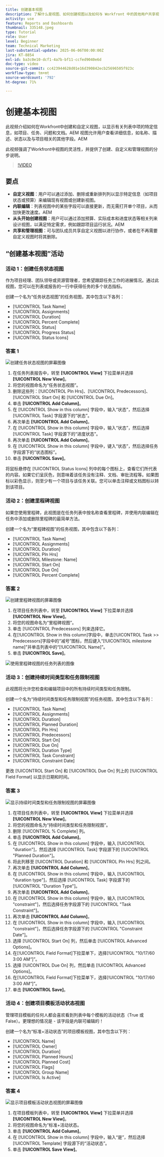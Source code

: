 ```yaml
---
title: 创建基本视图
description: 了解什么是视图、如何创建视图以及如何与 Workfront 中的其他用户共享视图。
activity: use
feature: Reports and Dashboards
thumbnail: 335148.jpeg
type: Tutorial
role: User
level: Beginner
team: Technical Marketing
last-substantial-update: 2025-06-06T00:00:00Z
jira: KT-8854
exl-id: ba3c0e10-dcf1-4a7b-bf11-ccfed9040e6d
doc-type: video
source-git-commit: cc423944628d01e16d390842ecb25696505f923c
workflow-type: tm+mt
source-wordcount: '792'
ht-degree: 71%

---
```


# 创建基本视图

此视频介绍如何在Workfront中创建和自定义视图，以显示有关列表中项的特定信息，如项目、任务、问题和文档。&#x200B;AEM 视图允许用户查看详细信息，如名称、描述、状态以及与项目相关的其他字段。&#x200B;AEM

此视频强调了Workfront中视图的灵活性，并提供了创建、自定义和管理视图的分步说明。

>[!VIDEO](https://video.tv.adobe.com/v/3450248/?captions=chi_hans&quality=12&learn=on&enablevpops=0)

## 要点

* **自定义视图**：用户可以通过添加、删除或重新排列列以显示特定信息（如项目状态或预算）来编辑现有视图或创建新视图。
* **内联编辑**：列表视图中的某些字段可以直接更新，而无需打开单个项目，从而加快更改速度。&#x200B;AEM
* **从头开始创建视图**：用户可以通过添加预算、实际成本和进度状态等相关列来设计视图，以满足特定需求，例如跟踪项目运行状况。&#x200B;AEM
* **共享和管理视图**：可与团队成员共享自定义视图以进行协作，或者在不再需要自定义视图时将其删除。

## “创建基本视图”活动


### 活动 1：创建任务状态视图

作为项目经理、团队领导或资源管理者，您希望跟踪任务工作的进展情况。通过此视图，您可以在列表或报告的一行中获得任务的多个状态指标。

创建一个名为“任务状态视图”的任务视图，其中包含以下各列：

* [!UICONTROL Task Name]
* [!UICONTROL Assignments]
* [!UICONTROL Duration]
* [!UICONTROL Percent Complete]
* [!UICONTROL Status]
* [!UICONTROL Progress Status]
* [!UICONTROL Status Icons]

### 答案 1

![创建任务状态视图的屏幕图像](assets/view-exercise.png)

1. 在任务列表报告中，转至 **[!UICONTROL View]** 下拉菜单并选择 **[!UICONTROL New View]**。
1. 将您的视图命名为“任务状态视图”。
1. 删除这些列：[!UICONTROL Pln Hrs]、[!UICONTROL Predecessors]、[!UICONTROL Start On] 和 [!UICONTROL Due On]。
1. 单击 **[!UICONTROL Add Column]**。
1. 在 [!UICONTROL Show in this column] 字段中，输入“状态”，然后选择 [!UICONTROL Task] 字段源下的“状态”。
1. 再次单击 **[!UICONTROL Add Column]**。
1. 在 [!UICONTROL Show in this column] 字段中，输入“状态”，然后选择 [!UICONTROL Task] 字段源下的“进度状态”。
1. 再次单击 **[!UICONTROL Add Column]**。
1. 在 [!UICONTROL Show in this column] 字段中，键入“状态”，然后选择任务字段源下的“状态图标”。
1. 单击 **[!UICONTROL Save]**。

将鼠标悬停在 [!UICONTROL Status Icons] 列中的每个图标上，查看它们所代表的内容。如果它们呈灰色，则意味着该任务没有注释、文档、审批流程等。如果图标以彩色显示，则至少有一个项目与该任务关联。您可以单击注释或文档图标以转到该项目。

### 活动 2：创建里程碑视图

如果您使用里程碑，此视图是在任务列表中按名称查看里程碑，并使用内联编辑在任务中添加或删除里程碑的最简单方法。

创建一个名为“里程碑视图”的任务视图，其中包含以下各列：

* [!UICONTROL Task Name]
* [!UICONTROL Assignments]
* [!UICONTROL Duration]
* [!UICONTROL Pln Hrs]
* [!UICONTROL Milestone: Name]
* [!UICONTROL Start On]
* [!UICONTROL Due On]
* [!UICONTROL Percent Complete]


### 答案 2

![创建里程碑视图的屏幕图像](assets/view-milestone-exercise-1.png)

1. 在项目任务列表中，转至 **[!UICONTROL View]** 下拉菜单并选择 **[!UICONTROL New View]**。
1. 将您的视图命名为“里程碑视图”。
1. 单击 [!UICONTROL Predecessors] 列来选择它。
1. 在[!UICONTROL Show in this column]字段中，单击[!UICONTROL Task >> Predecessors]字段中的“减号”图标，然后键入“[!UICONTROL milestone name]”并单击列表中的“[!UICONTROL Name]”。
1. 单击 **[!UICONTROL Save]**。

![使用里程碑视图的任务列表的图像](assets/view-milestone-exercise-2.png)

### 活动 3：创建持续时间类型和任务限制视图

此视图将允许您检查和编辑项目中的所有持续时间类型和任务限制。

创建一个名为“持续时间类型和任务限制视图”的任务视图，其中包含以下各列：

* [!UICONTROL Task Name]
* [!UICONTROL Assignments]
* [!UICONTROL Duration]
* [!UICONTROL Planned Duration]
* [!UICONTROL Pln Hrs]
* [!UICONTROL Predecessors]
* [!UICONTROL Start On]
* [!UICONTROL Due On]
* [!UICONTROL Duration Type]
* [!UICONTROL Task Constraint]
* [!UICONTROL Constraint Date]

更改 [!UICONTROL Start On] 和 [!UICONTROL Due On] 列上的 [!UICONTROL Field Format] 以显示日期和时间。

### 答案 3

![显示持续时间类型和任务限制视图的屏幕图像](assets/view-activity-3.png)

1. 在项目任务列表中，转至 **[!UICONTROL View]** 下拉菜单并选择 **[!UICONTROL New View]**。
1. 将您的视图命名为“持续时间类型和任务限制视图”。
1. 删除 [!UICONTROL % Complete] 列。
1. 单击 **[!UICONTROL Add Column]**。
1. 在 [!UICONTROL Show in this column] 字段中，输入 [!UICONTROL "duration"]，然后选择 [!UICONTROL Task] 字段源下的 [!UICONTROL "Planned Duration"]。
1. 将此列移至 [!UICONTROL Duration] 和 [!UICONTROL Pln Hrs] 列之间。
1. 再次单击 **[!UICONTROL Add Column]**。
1. 在 [!UICONTROL Show in this column] 字段中，输入 [!UICONTROL "duration type"]，然后选择 [!UICONTROL Task] 字段源下的 [!UICONTROL "Duration Type"]。
1. 再次单击 **[!UICONTROL Add Column]**。
1. 在 [!UICONTROL Show in this column] 字段中，输入 [!UICONTROL "constraint"]，然后选择任务字段源下的 [!UICONTROL "Task Constraint"]。
1. 再次单击 **[!UICONTROL Add Column]**。
1. 在 [!UICONTROL Show in this column] 字段中，输入 [!UICONTROL "constraint"]，然后选择任务字段源下的 [!UICONTROL "Constraint Date"]。
1. 选择 [!UICONTROL Start On] 列，然后单击 [!UICONTROL Advanced Options]。
1. 在[!UICONTROL Field Format]下拉菜单下，选择[!UICONTROL "10/17/60 3:00 AM“]”。
1. 选择 [!UICONTROL Due On] 列，然后单击 [!UICONTROL Advanced Options]。
1. 在[!UICONTROL Field Format]下拉菜单下，选择[!UICONTROL "10/17/60 3:00 AM“]”。
1. 单击 **[!UICONTROL Save]**。

### 活动 4：创建项目模板活动状态视图

管理项目模板的任何人都会喜欢看到列表中每个模板的活动状态（True 或 False）。更理想的情况是 - 该字段是内联可编辑的！

创建一个名为“标准+活动状态”的项目模板视图，其中包含以下列：

* [!UICONTROL Name]
* [!UICONTROL Owner]
* [!UICONTROL Duration]
* [!UICONTROL Planned Hours]
* [!UICONTROL Planned Cost]
* [!UICONTROL Flags]
* [!UICONTROL Group Name]
* [!UICONTROL Is Active]


### 答案 4

![显示项目模板活动状态视图的屏幕图像](assets/view-activity-4.png)

1. 在项目模板列表中，转至 **[!UICONTROL View]** 下拉菜单并选择 **[!UICONTROL New View]**。
1. 将您的视图命名为“标准+活动状态。
1. 单击 **[!UICONTROL Add Column]**。
1. 在 [!UICONTROL Show in this column] 字段中，输入“是”，然后选择 [!UICONTROL Template] 字段源下的“活动状态”。
1. 单击 **[!UICONTROL Save View]**。
